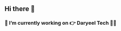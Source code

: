 ## Hi there 👋

### 🔭 I’m currently working on  👉  Daryeel Tech 👩‍💻


<!--
**saedMuhamed/saedMuhamed** is a ✨ _special_ ✨ repository because its `README.md` (this file) appears on your GitHub profile.

Here are some ideas to get you started:

- 
- 🌱 I’m currently learning ...
- 👯 I’m looking to collaborate on ...
- 🤔 I’m looking for help with ...
- 💬 Ask me about ...
- 📫 How to reach me: ...
- 😄 Pronouns: ...
- ⚡ Fun fact: ...
-->
<!-- [![Stats](https://github-readme-stats.vercel.app/api?username=saedMuhamed)](https://github.com/saedMuhamed/github-readme-stats) -->


